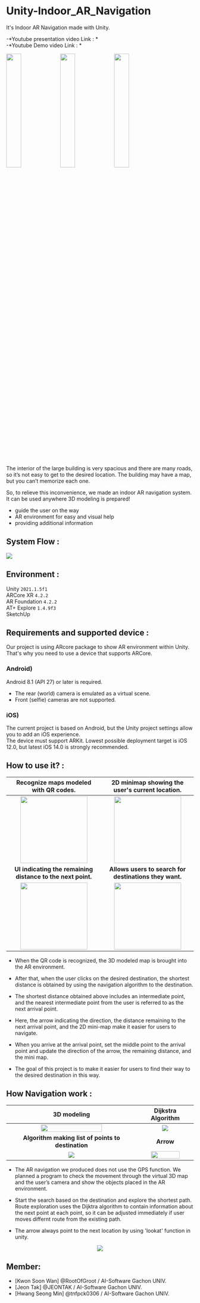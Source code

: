 # Unity-Indoor_AR_Navigation
It's Indoor AR Navigation made with Unity.

-*Youtube presentation video Link : *   
-*Youtube Demo video Link : *

<img width = 28% src=https://user-images.githubusercontent.com/76057758/167531642-8973d3b5-0b47-42cd-91b4-135f9f42614c.gif> <img width = 28% src=https://user-images.githubusercontent.com/76057758/167301658-aaa9c6f0-b034-4742-ac03-2b12700e1014.gif>
<img width = 28% src=https://user-images.githubusercontent.com/76057758/167550653-a379fefa-5741-45c4-a88b-62e81d760265.gif>


The interior of the large building is very spacious and there are many roads, so it’s not easy to get to the desired location. The building may have a map, but you can’t memorize each one.

So, to relieve this inconvenience, we made an indoor AR navigation system. It can be used anywhere 3D modeling is prepared!

- guide the user on the way   
- AR environment for easy and visual help   
- providing additional information

## **System Flow :**
<img src=https://user-images.githubusercontent.com/76057758/172294345-f0fd2ae5-db00-48c1-ac8f-e0e2b0bf347c.png>

## **Environment :**
Unity `2021.1.5f1`   
ARCore XR `4.2.2`   
AR Foundation `4.2.2`   
AT+ Explore `1.4.9f3`   
SketchUp   

## **Requirements and supported device :**
Our project is using ARcore package to show AR environment within Unity. That's why you need to use a device that supports ARCore.

### **Android)**   
Android 8.1 (API 27) or later is required.   
- The rear (world) camera is emulated as a virtual scene.
- Front (selfie) cameras are not supported.

### **iOS)**   
The current project is based on Android, but the Unity project settings allow you to add an iOS experience.   
The device must support ARKit. Lowest possible deployment target is iOS 12.0, but latest iOS 14.0 is strongly recommended.

## **How to use it? :**

Recognize maps modeled with QR codes.| 2D minimap showing the user's current location.  
:-------------------------:|:-------------------------:
<img src="https://user-images.githubusercontent.com/76037656/167076052-72fedd6c-7156-4e60-856d-44fe12ac4dfd.png" width="180px"></img>  |  <img src="https://user-images.githubusercontent.com/76037656/167076131-77ec5ce0-5d99-4eaa-a386-683fc10af319.PNG" width="180px"></img>
**UI indicating the remaining distance to the next point.**  |  **Allows users to search for destinations they want.**
<img src="https://user-images.githubusercontent.com/76037656/167076134-9ff25658-95a8-4326-9d03-ddc111f56d67.PNG" width="180px" /></img>  |  <img src="https://user-images.githubusercontent.com/76037656/167076138-715c54db-b397-4eb6-b3ac-55e82d415f6a.png" width="180px"></img>

* When the QR code is recognized, the 3D modeled map is brought into the AR environment.

* After that, when the user clicks on the desired destination, the shortest distance is obtained by using the navigation algorithm to the destination.

* The shortest distance obtained above includes an intermediate point, and the nearest intermediate point from the user is referred to as the next arrival point.

* Here, the arrow indicating the direction, the distance remaining to the next arrival point, and the 2D mini-map make it easier for users to navigate.

* When you arrive at the arrival point, set the middle point to the arrival point and update the direction of the arrow, the remaining distance, and the mini map.

* The goal of this project is to make it easier for users to find their way to the desired destination in this way.


## **How Navigation work :**

3D modeling | Dijkstra Algorithm  
:-------------------------:|:-------------------------:
<img width=70% src=https://user-images.githubusercontent.com/43882631/172041501-192f2588-e22b-4e92-a0b9-abdc0ff9b0dd.png>  |  <img src="https://user-images.githubusercontent.com/43882631/167574411-c274843d-fce0-4b63-a961-af20c8858641.gif"></img>
**Algorithm making list of points to destination**  |  **Arrow**
<img src="https://user-images.githubusercontent.com/43882631/172042101-22d92899-2b02-49a4-b91e-3f3c455968ad.png"></img>  |  <img width=75% src="https://user-images.githubusercontent.com/43882631/172040964-6a2c1385-4673-47ba-8da3-145104879ee2.gif"></img>

* The AR navigation we produced does not use the GPS function. We planned a program to check the movement through the virtual 3D map and the user’s camera and show the objects placed in the AR environment.

* Start the search based on the destination and explore the shortest path. Route exploration uses the Dijktra algorithm to contain information about the next point at each point, so it can be adjusted immediately if user moves differnt route from the existing path.

* The arrow always point to the next location by using 'lookat' function in unity.

<p align="center">
  <img src=https://user-images.githubusercontent.com/43882631/172041303-8077d8ab-3d2e-4c11-a939-e4803b91f5d5.gif> 
</p>

<!---
## **Features :**

### `Collider`
The collision function was used to recognize that the user reached the crosspoint or arrival point.

### `Image Tracking`
The camera recognizes the predetermined image, creates and designates a location and an object.

### `Laycast`
Shooting invisible rays to determine what objects are hit by the rays and then post-processing them.

### `LineRenderer`
The line renderer draws lines that connect each using an array of two or more points in the 3D space.
The project draws a line by recognizing the user's location on the map and the following points.

### `LOD Group`
LOD, Level Of Detail, is one of the optimaization technologies created to reduce the load of the 
system due to the nature of the project that needs to be implemented in real time.
Within the project, distant objects were used to make them invisible to the user.

### `Unity UI`

### `2D Sprite`
--->

## **Member:**
* [Kwon Soon Wan] @RootOfGroot / AI-Software Gachon UNIV.
* [Jeon Tak] @JEONTAK / AI-Software Gachon UNIV.
* [Hwang Seong Min] @tnfpck0306 / AI-Software Gachon UNIV.
